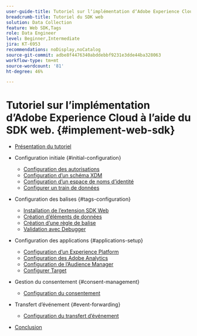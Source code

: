 ```yaml
---
user-guide-title: Tutoriel sur lʼimplémentation dʼAdobe Experience Cloud à lʼaide du SDK web
breadcrumb-title: Tutoriel du SDK web
solution: Data Collection
feature: Web SDK,Tags
role: Data Engineer
level: Beginner,Intermediate
jira: KT-6953
recommendations: noDisplay,noCatalog
source-git-commit: adbe8f4476340abddebbf9231e3dde44ba328063
workflow-type: tm+mt
source-wordcount: '81'
ht-degree: 46%

---
```



# Tutoriel sur lʼimplémentation dʼAdobe Experience Cloud à lʼaide du SDK web. {#implement-web-sdk}

+ [Présentation du tutoriel](overview.md)
+ Configuration initiale {#initial-configuration}
   + [Configuration des autorisations](configure-permissions.md)
   + [Configuration d’un schéma XDM](configure-schemas.md)
   + [Configuration d’un espace de noms d’identité](configure-identities.md)
   + [Configurer un train de données](configure-datastream.md)

+ Configuration des balises {#tags-configuration}
   + [Installation de l’extension SDK Web](install-web-sdk.md)
   + [Création d’éléments de données](create-data-elements.md)
   + [Création d’une règle de balise](create-tag-rule.md)
   + [Validation avec Debugger](validate-with-debugger.md)

+ Configuration des applications {#applications-setup}
   + [Configuration d’un Experience Platform](setup-experience-platform.md)
   + [Configuration des Adobe Analytics](setup-analytics.md)
   + [Configuration de l’Audience Manager](setup-audience-manager.md)
   + [Configurer Target](setup-target.md)

+ Gestion du consentement {#consent-management}
   + [Configuration du consentement](setup-consent.md)

+ Transfert dʼévénement {#event-forwarding}
   + [Configuration du transfert d’événement](setup-event-forwarding.md)

+ [Conclusion](conclusion.md)

